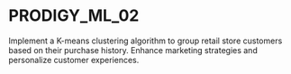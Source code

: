 # PRODIGY_ML_02
Implement a K-means clustering algorithm to group retail store customers based on their purchase history. Enhance marketing strategies and personalize customer experiences.
